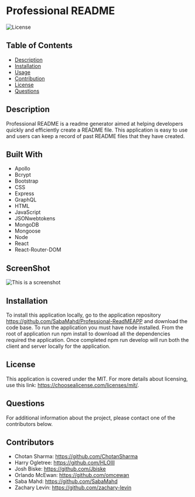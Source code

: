 # Professional README
![License](https://img.shields.io/badge/License-MIT-blue)

## Table of Contents
 * [Description](#Description)
 * [Installation](#Installation)
 * [Usage](#Usage)
 * [Contribution](#Contribution)
 * [License](#License)
 * [Questions](#Questions)

## Description
Professional README is a readme generator aimed at helping developers quickly and efficiently create a README file. This application is easy to use and users can keep a record of past README files that they have created.

## Built With
 * Apollo
 * Bcrypt
 * Bootstrap
 * CSS
 * Express
 * GraphQL
 * HTML
 * JavaScript
 * JSONwebtokens
 * MongoDB
 * Mongoose
 * Node
 * React
 * React-Router-DOM

## ScreenShot
![This is a screenshot](../professional-readme-app/client/public/Screen%20Shot%202022-05-11%20at%204.48.57%20PM.png)

## Installation
To install this application locally, go to the application repository https://github.com/SabaMahd/Professional-ReadMEAPP and download the code base. To run the application you must have node installed. From the root of application run npm install to download all the dependencies required the application. Once completed npm run develop will run both the client and server locally for the application. 

## License
This application is covered under the MIT.
For more details about licensing, use this link: https://choosealicense.com/licenses/mit/.

## Questions
For additional information about the project, please contact one of the contributors below.

## Contributors
* Chotan Sharma: https://github.com/ChotanSharma
* Harry Ogletree: https://github.com/HLOIII
* Josh Biske: https://github.com/Jbiske
* Orlando McEwan: https://github.com/omcewan
* Saba Mahd: https://github.com/SabaMahd
* Zachary Levin: https://github.com/zachary-levin